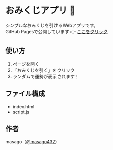 # おみくじアプリ 🎴

シンプルなおみくじを引けるWebアプリです。  
GitHub Pagesで公開しています 👉 [ここをクリック](https://masago432.github.io/omikuji-app/)

## 使い方
1. ページを開く
2. 「おみくじを引く」をクリック
3. ランダムで運勢が表示されます！

## ファイル構成
- index.html
- script.js

## 作者
masago（[@masago432](https://github.com/masago432)）
